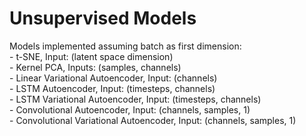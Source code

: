 # Unsupervised Models
Models implemented assuming batch as first dimension: 
<br> - t-SNE, Input: (latent space dimension)
<br> - Kernel PCA, Inputs: (samples, channels)
<br> - Linear Variational Autoencoder, Input: (channels)
<br> - LSTM Autoencoder, Input: (timesteps, channels)
<br> - LSTM Variational Autoencoder, Input: (timesteps, channels)
<br> - Convolutional Autoencoder, Input: (channels, samples, 1)
<br> - Convolutional Variational Autoencoder, Input: (channels, samples, 1)

